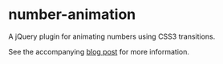 number-animation
================

A jQuery plugin for animating numbers using CSS3 transitions.

See the accompanying
[blog post](http://www.scottlogic.co.uk/2012/09/picker-style-number-animation-with-jquery-and-css3/)
for more information.


